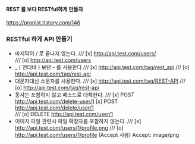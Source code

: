#### REST 를 보다 RESTful하게 만들자

https://pronist.tistory.com/146

### RESTful 하게 API 만들기

- 마지막이 / 로 끝나지 않는다.
/// [x]	http://api.test.com/users/	
/// [o] http://api.test.com/users
- _ ( 언더바 ) 보단 - 를 사용한다
/// [x] http://api.test.com/tag/rest_api 
/// [o] http://api.test.com/tag/rest-api
- 대문자대신 소문자를 사용한다.
/// [x] http://api.test.com/tag/REST-API
/// [o] http://api.test.com/tag/rest-api
- 동사는 포함하지 않고 메소드로 대체한다.
/// [x] POST http://api.test.com/delete-user/1 
    [x] POST http://api.test.com/delete/user/1	
/// [o] DELETE http://api.test.com/user/1
- 이미지 파일 관련시 파일 확장자를 포함하지 않는다.
/// [x] http://api.test.com/users/1/profile.png
/// [o] http://api.test.com/users/1/profile (Accept 사용) 
Accept: image/png

